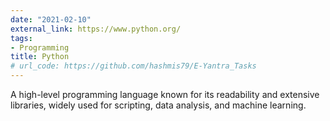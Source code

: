 ```yaml
---
date: "2021-02-10"
external_link: https://www.python.org/
tags:
- Programming
title: Python
# url_code: https://github.com/hashmis79/E-Yantra_Tasks
---
```


 A high-level programming language known for its readability and extensive libraries, widely used for scripting, data analysis, and machine learning.

<!--more-->
